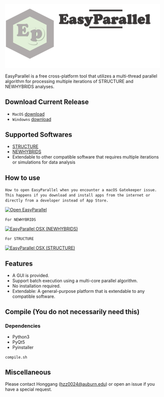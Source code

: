 
![EasyParallel](img1.png)

EasyParallel is a free cross-platform tool that utilizes a multi-thread parallel algorithm for processing multiple iterations of STRUCTURE and NEWHYBRIDS analyses. 

## Download Current Release
- `MacOS` [download](https://drive.google.com/file/d/1msCMSfDbxzUV9hdpsZ2CZ4fuxQ_abf7d/view?usp=sharing)
- `Windowns` [download](https://drive.google.com/file/d/17PW2w0VgMfhFk9qppoosq0gyify52uCp/view?usp=sharing)

## Supported Softwares
 - [STRUCTURE](https://web.stanford.edu/group/pritchardlab/structure_software/release_versions/v2.3.4/html/structure.html)
 - [NEWHYBRIDS](https://github.com/eriqande/newhybrids)
 - Extendable to other compatible software that requires multiple iterations or simulations for data analysis

## How to use

`How to open EasyParallel when you encounter a macOS Gatekeeper issue. This happens if you download and install apps from the internet or directly from a developer instead of App Store.`

[![Open EasyParallel](https://img.youtube.com/vi/rk8NRIea_MQ/0.jpg)](https://www.youtube.com/watch?v=rk8NRIea_MQ "Open EasyParalle")

`For NEWHYBRIDS`

[![EasyParallel OSX (NEWHYBRIDS)](https://img.youtube.com/vi/fvt6QTSmrU0/0.jpg)](https://www.youtube.com/watch?v=fvt6QTSmrU0 "EasyParallel OSX (NEWHYBRIDS)")

`For STRUCTURE`

[![EasyParallel OSX (STRUCTURE)](https://img.youtube.com/vi/bEMs-0ujVkw/0.jpg)](https://www.youtube.com/watch?v=bEMs-0ujVkw "EasyParallel OSX (STRUCTURE)")
 
## Features
 - A GUI is provided. 
 - Support batch execution using a multi-core parallel algorithm.
 - No installation required.
 - Extendable: A general-purpose platform that is extendable to any compatible software.


## Compile (You do not necessarily need this)
  ### Dependencies
   - Python3
   - PyQt5
   - Pyinstaller
  
  ```compile.sh```
## Miscellaneous

 Please contact Honggang (hzz0024@auburn.edu) or open an issue if you have a special request.
      
